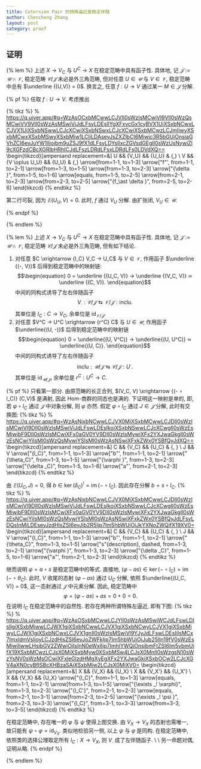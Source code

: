 ```yaml
---
title: Cotorsion Pair 的特殊逼近是稳定伴随
author: Chencheng Zhang
layout: post
category: proof
---
```


## 证明

{% lem %}
上述 $X → V_C$ 与 $U^C → X$ 在稳定范畴中具有函子性. 具体地, 记 $𝒥 := 𝒰 ∩ 𝒱$, 稳定范畴 $𝒞 / 𝒥$ 未必是外三角范畴, 但对任意 $U ∈ 𝒰$ 与 $V ∈ 𝒱$, 稳定范畴中总有 $\underline {(U,V)} = 0$. 换言之, 任意 $f : U → V$ 通过某一 $M ∈ 𝒥$ 分解.

{% pf %}
任取 $f : U → V$. 考虑推出

{% tikz %}
% https://q.uiver.app/#q=WzAsOCxbMCwwLCJVIl0sWzIsMCwiVl9VIl0sWzQsMCwiVV9VIl0sWzAsMSwiViJdLFsyLDEsIlYgXFxvcGx1cyBVX1UiXSxbNCwxLCJVX1UiXSxbNSwwLCJcXCwiXSxbNSwxLCJcXCwiXSxbMCwzLCJmIiwyXSxbMCwxXSxbMSwyXSxbMiw1LCIiLDAseyJsZXZlbCI6Miwic3R5bGUiOnsiaGVhZCI6eyJuYW1lIjoibm9uZSJ9fX1dLFsyLDYsIlxcZGVsdGEgIl0sWzUsNywiZl9cXGFzdCBcXGRlbHRhICJdLFszLDRdLFsxLDRdLFs0LDVdXQ==
\begin{tikzcd}[ampersand replacement=\&]
	U \&\& {V_U} \&\& {U_U} \& {\,} \\
	V \&\& {V \oplus U_U} \&\& {U_U} \& {\,}
	\arrow[from=1-1, to=1-3]
	\arrow["f"', from=1-1, to=2-1]
	\arrow[from=1-3, to=1-5]
	\arrow[from=1-3, to=2-3]
	\arrow["{\delta }", from=1-5, to=1-6]
	\arrow[equals, from=1-5, to=2-5]
	\arrow[from=2-1, to=2-3]
	\arrow[from=2-3, to=2-5]
	\arrow["{f_\ast \delta }", from=2-5, to=2-6]
\end{tikzcd}
{% endtikz %}

第二行可裂, 因为 $𝔼 (U_U, V) = 0$. 此时, $f$ 通过 $V_U$ 分解. 由扩张闭, $V_U ∈ 𝒰$.

{% endpf %}

{% endlem %}

{% lem %}
上述 $X → V_C$ 与 $U^C → X$ 在稳定范畴中具有函子性. 具体地, 记 $𝒥 := 𝒰 ∩ 𝒱$, 稳定范畴 $𝒞 / 𝒥$ 未必是外三角范畴, 但有如下结论.

1. 对任意 $C \xrightarrow {l_C} V_C → U_C$ 与 $V ∈ 𝒱$, 作用函子 $\underline {(-, V)}$ 后得到稳定范畴中的映射链:
   $$\begin{equation}
   0 = \underline {(U_C, V)} → \underline {(V_C, V)} ≃ \underline {(C, V)}.
   \end{equation}$$
   中间的同构式诱导了左右伴随函子
   $$\begin{equation}
   V_∙ : 𝒞 / 𝒥  ⇆ 𝒱 / 𝒥 : \text{inclu}.
   \end{equation}$$
   其单位是 $l_C : C → V_C$, 余单位是 $\mathrm{id}_{𝒱 / 𝒥}$.
2. 对任意 $V^C → U^C \xrightarrow {r^C} C$ 与 $U ∈ 𝒰$, 作用函子 $\underline{(U, -)}$ 后得到稳定范畴中的映射链
   $$\begin{equation}
   0 = \underline{(U, V^C)} → \underline{(U, U^C)} ≃ \underline{(U, C)}.
   \end{equation}$$
   中间的同构式诱导了左右伴随函子
   $$\begin{equation}
    \text{inclu} : 𝒰 / 𝒥  ⇆ 𝒞 / 𝒥 : U^∙ .
   \end{equation}$$
   其单位是 $\mathrm{id}_{𝒰 / 𝒥}$, 余单位是 $r^C: U^C → C$.

{% pf %}
只看第一部分. 由原范畴的长正合列, $(V_C, V) \xrightarrow {(- ∘ l_C)} (C,V)$ 是满射, 因此 Hom-商群的同态也是满的. 下证明这一映射是单的, 即, 若 $φ ∘ l_C$ 通过 $𝒥$ 中对象分解, 则 $φ$ 亦然. 假定 $φ ∘ l_C$ 通过 $J ∈ 𝒥$ 分解, 此时有交换图:
{% tikz %}
% https://q.uiver.app/#q=WzAsNixbNCwwLCJVX0MiXSxbMCwwLCJDIl0sWzIsMCwiVl9DIl0sWzIsMSwiViJdLFswLDEsIkoiXSxbNSwwLCJcXCwgIl0sWzEsMiwibF9DIl0sWzIsMCwiXFx0aGV0YV9DIl0sWzIsMywiXFx2YXJwaGkgIl0sWzEsNCwiYiIsMl0sWzQsMywiYSIsMl0sWzAsNSwiXFxkZWx0YSBfQyJdXQ==
\begin{tikzcd}[ampersand replacement=\&]
	C \&\& {V_C} \&\& {U_C} \& {\, } \\
	J \&\& V
	\arrow["{l_C}", from=1-1, to=1-3]
	\arrow["b"', from=1-1, to=2-1]
	\arrow["{\theta_C}", from=1-3, to=1-5]
	\arrow["{\varphi }", from=1-3, to=2-3]
	\arrow["{\delta _C}", from=1-5, to=1-6]
	\arrow["a"', from=2-1, to=2-3]
\end{tikzcd}
{% endtikz %}

由 $𝔼 (U_C, J) = 0$, 得 $b ∈ \ker (δ_C)^! = \operatorname{im}(- ∘ l_C)$. 因此存在分解 $b = s ∘ l_C$.
{% tikz %}
% https://q.uiver.app/#q=WzAsNixbNCwwLCJVX0MiXSxbMCwwLCJDIl0sWzIsMCwiVl9DIl0sWzIsMSwiViJdLFswLDEsIkoiXSxbNSwwLCJcXCwgIl0sWzEsMiwibF9DIl0sWzIsMCwiXFx0aGV0YV9DIl0sWzIsMywiXFx2YXJwaGkgIl0sWzEsNCwiYiIsMl0sWzQsMywiYSIsMl0sWzAsNSwiXFxkZWx0YSBfQyJdLFsyLDQsInMiLDEseyJzdHlsZSI6eyJib2R5Ijp7Im5hbWUiOiJkYXNoZWQifX19XV0=
\begin{tikzcd}[ampersand replacement=\&]
	C \&\& {V_C} \&\& {U_C} \& {\, } \\
	J \&\& V
	\arrow["{l_C}", from=1-1, to=1-3]
	\arrow["b"', from=1-1, to=2-1]
	\arrow["{\theta_C}", from=1-3, to=1-5]
	\arrow["s"{description}, dashed, from=1-3, to=2-1]
	\arrow["{\varphi }", from=1-3, to=2-3]
	\arrow["{\delta _C}", from=1-5, to=1-6]
	\arrow["a"', from=2-1, to=2-3]
\end{tikzcd}
{% endtikz %}

继而说明 $φ = a ∘ s$ 是稳定范畴中的等式. 直接地, $(φ - as) ∈ \ker (- ∘ l_C) = \operatorname{im}(- ∘ θ _C)$. 此时, $V$ 收尾的态射 $(φ - as)$ 通过 $U_C$ 分解, 依照 $\underline{(U_C, V)} = 0$, 这一态射通过 $𝒥$ 中元素分解. 因此, 稳定范畴中
$$\begin{equation}
φ = (φ - as) + as = 0 + 0 = 0.
\end{equation}$$
在说明 $l_C$ 在稳定范畴中的自然性. 若存在两种所谓特殊左逼近, 即有下图:
{% tikz %}
% https://q.uiver.app/#q=WzAsOSxbMCwwLCJYIl0sWzAsMSwiWCJdLFswLDIsIlgiXSxbMiwwLCJWX1giXSxbNCwwLCJVX1giXSxbNCwyLCJVX1giXSxbMiwyLCJWX1giXSxbNCwxLCJVX1gnIl0sWzIsMSwiVl9YJyJdLFswLDEsIiIsMCx7ImxldmVsIjoyLCJzdHlsZSI6eyJoZWFkIjp7Im5hbWUiOiJub25lIn19fV0sWzEsMiwiIiwwLHsibGV2ZWwiOjIsInN0eWxlIjp7ImhlYWQiOnsibmFtZSI6Im5vbmUifX19XSxbMCwzLCJsX0MiXSxbMyw0XSxbMSw4LCJsX0MnIl0sWzgsN10sWzYsNV0sWzMsOCwiXFxleGlzdHMgXyEgXFx2YXJwaGkiXSxbOCw2LCJcXGV4aXN0cyBfISBcXHBzaSAiXSxbMiw2LCJsX0MiXV0=
\begin{tikzcd}[ampersand replacement=\&]
	X \&\& {V_X} \&\& {U_X} \\
	X \&\& {V_X'} \&\& {U_X'} \\
	X \&\& {V_X} \&\& {U_X}
	\arrow["{l_C}", from=1-1, to=1-3]
	\arrow[equals, from=1-1, to=2-1]
	\arrow[from=1-3, to=1-5]
	\arrow["{\exists _! \varphi}", from=1-3, to=2-3]
	\arrow["{l_C'}", from=2-1, to=2-3]
	\arrow[equals, from=2-1, to=3-1]
	\arrow[from=2-3, to=2-5]
	\arrow["{\exists _! \psi }", from=2-3, to=3-3]
	\arrow["{l_C}", from=3-1, to=3-3]
	\arrow[from=3-3, to=3-5]
\end{tikzcd}
{% endtikz %}

在稳定范畴中, 存在唯一的 $φ$ 与 $ψ$ 使得上图交换. 由 $V_X → V_X$ 的态射也需唯一, 故只能有 $ψ ∘ φ = \mathrm{id}_{V_X}$. 类似地检验另一侧, 以上 $ψ$ 与 $φ$ 是同构. 在稳定范畴中, 依照类的选择公理取定所有 $l_C: X → V_X$, 则 $V_∙$ 成了左伴随函子.
\\
\\
另一命题对偶, 证明从略.
{% endpf %}

{% endlem %}
